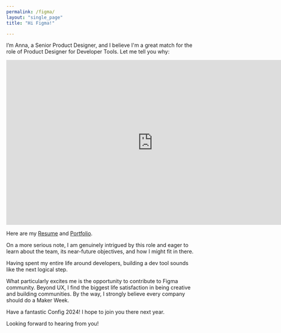 ```yaml
---
permalink: /figma/
layout: "single_page"
title: "Hi Figma!"

---
```

<p class="singlePage_bottom">I’m Anna, a Senior Product Designer, and I believe I'm a great match for the role of Product Designer for Developer Tools. Let me tell you why:</p>

<div class="video-container"><iframe width="780" height="438.75" src="https://www.youtube.com/embed/d5Y_PfaLHYc?si=hOv5kOTuG1sFcvT4" title="YouTube video player" frameborder="0" allow="accelerometer; autoplay; clipboard-write; encrypted-media; gyroscope; picture-in-picture; web-share" referrerpolicy="strict-origin-when-cross-origin" allowfullscreen></iframe> </div>

<p class="singlePage">Here are my <a href="../assets/uploads/Resume/Resume_Anna_Kozhevnikova_Figma.pdf" target="_blank">Resume</a> and <a href="../../index.html" target="_blank">Portfolio</a>.</p>
<p class="cover_letter">On a more serious note, I am genuinely intrigued by this role and eager to learn about the team, its near-future objectives, and how I might fit in there.</p>
<p>Having spent my entire life around developers, building a dev tool sounds like the next logical step. </p>
<p>What particularly excites me is the opportunity to contribute to Figma community. Beyond UX, I find the biggest life satisfaction in being creative and building communities. By the way, I strongly believe every company should do a Maker Week.</p>
<p>Have a fantastic Config 2024! I hope to join you there next year.</p>


<div class="callout heart-figma">Looking forward to hearing from you!</div>